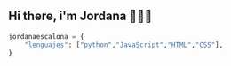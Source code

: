 ## Hi there, i'm Jordana 🙌👩‍💻

```py
jordanaescalona = {
    "lenguajes": ["python","JavaScript","HTML","CSS"],
}
```

<!--
**jordanaescalona/jordanaescalona** is a ✨ _special_ ✨ repository because its `README.md` (this file) appears on your GitHub profile.

Here are some ideas to get you started:

- 🔭 I’m currently working on ...
- 🌱 I’m currently learning ...
- 👯 I’m looking to collaborate on ...
- 🤔 I’m looking for help with ...
- 💬 Ask me about ...
- 📫 How to reach me: ...
- 😄 Pronouns: ...
- ⚡ Fun fact: ...
-->
